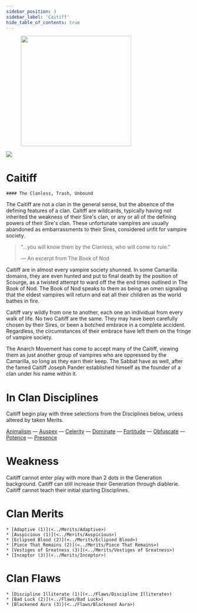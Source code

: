 ```yaml
---
sidebar_position: 3
sidebar_label: 'Caitiff'
hide_table_of_contents: true
---
```

<figure className="float-right-img">
  <img src="/img/vagrant.png" width='300px' />
  <figcaption style={{ fontSize: '0.85em', color: '#666', textAlign: 'center' }}>

  </figcaption>
</figure>

<img src="/img/clanlogos/caitiff.png" className="icon-img" />

# Caitiff
    #### The Clanless, Trash, Unbound

The Caitiff are not a clan in the general sense, but the absence of the defining features of a clan. Caitiff are wildcards, typically having not inherited the weakness of their Sire's clan, or any or all of the defining powers of their Sire's clan. These unfortunate vampires are usually abandoned as embarrassments to their Sires, considered unfit for vampire society.

> "...you will know them by the Clanless, who will come to rule."
>
> — An excerpt from The Book of Nod

Caitiff are in almost every vampire society shunned. In some Camarilla domains, they are even hunted and put to final death by the position of Scourge, as a twisted attempt to ward off the the end times outlined in The Book of Nod. The Book of Nod speaks to them as being an omen signaling that the eldest vampires will return and eat all their children as the world bathes in fire.

Caitiff vary wildly from one to another, each one an individual from every walk of life. No two Caitiff are the same. They may have been carefully chosen by their Sires, or been a botched embrace in a complete accident. Regardless, the circumstances of their embrace have left them on the fringe of vampire society.

The Anarch Movement has come to accept many of the Caitiff, viewing them as just another group of vampires who are oppressed by the Camarilla, so long as they earn their keep. The Sabbat have as well, after the famed Caitiff Joseph Pander established himself as the founder of a clan under his name within it.

# In Clan Disciplines

Caitiff begin play with three selections from the Disciplines below, unless altered by taken Merits.

[Animalism](../Disciplines/Animalism) — [Auspex](../Disciplines/Auspex) — [Celerity](../Disciplines/Celerity) — [Dominate](../Disciplines/Dominate) — [Fortitude](../Disciplines/Fortitude) — [Obfuscate](../Disciplines/Obfuscate) — [Potence](../Disciplines/Potence) — [Presence](../Disciplines/Presence)

# Weakness

Caitiff cannot enter play with more than 2 dots in the Generation background. Caitiff can still increase their Generation through diablerie. Caitiff cannot teach their initial starting Disciplines.

# Clan Merits

    * [Adaptive (1)](<../Merits/Adaptive>)
    * [Auspicious (1)](<../Merits/Auspicious>)
    * [Eclipsed Blood (2)](<../Merits/Eclipsed Blood>)
    * [Piece That Remains (2)](<../Merits/Piece That Remains>)
    * [Vestiges of Greatness (3)](<../Merits/Vestiges of Greatness>)
    * [Inceptor (3)](<../Merits/Inceptor>)

# Clan Flaws

    * [Discipline Illiterate (1)](<../Flaws/Discipline Illiterate>)
    * [Bad Luck (2)](<../Flaws/Bad Luck>)
    * [Blackened Aura (3)](<../Flaws/Blackened Aura>)
